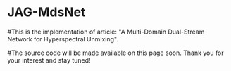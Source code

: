 # JAG-MdsNet
#This is the implementation of article: "A Multi-Domain Dual-Stream Network for Hyperspectral Unmixing".

#The source code will be made available on this page soon. Thank you for your interest and stay tuned!

